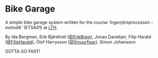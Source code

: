 Bike Garage
=============

A simple bike garage system written for the course _'Ingenjörsprocessen - metodik'_ (ETSA01) at [LTH](https://en.wikipedia.org/wiki/Faculty_of_Engineering_(LTH),_Lund_University).

By Ida Bergman, Erik Bjäreholt ([@ErikBjare](http://github.com/ErikBjare)), Jonas Danebjer, Filip Harald ([@FilipHarald](http://github.com/FilipHarald)), Olof Harrysson ([@Smuurfisar](http://github.com/Smuurfisar)), Simon Johansson.


GOTTA GO FAST!